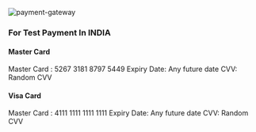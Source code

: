 
![payment-gateway](https://github.com/GyanPrakashKumar/TSPGRIP-paymentGateway/assets/100079802/2eb26a70-7b08-4764-b1cb-b0280d19d820)

### For Test Payment In INDIA

#### Master Card
Master Card : 5267 3181 8797 5449
Expiry Date: Any future date
CVV: Random CVV

#### Visa Card
Master Card : 4111 1111 1111 1111
Expiry Date: Any future date
CVV: Random CVV
